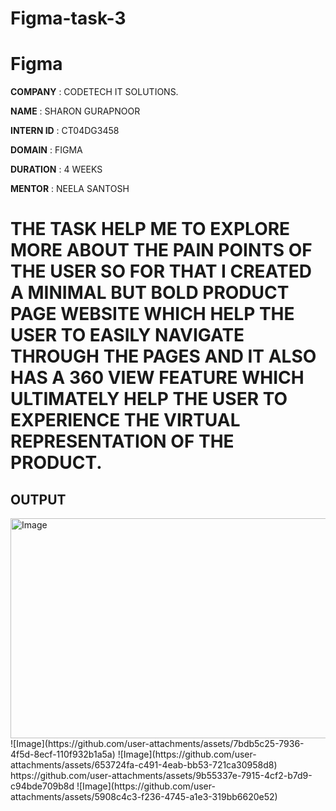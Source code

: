 # Figma-task-3

# Figma

**COMPANY** : CODETECH IT SOLUTIONS.

**NAME** : SHARON GURAPNOOR

**INTERN ID** : CT04DG3458

**DOMAIN** : FIGMA

**DURATION** : 4 WEEKS

**MENTOR** : NEELA SANTOSH

# THE TASK HELP ME TO EXPLORE MORE ABOUT THE PAIN POINTS OF THE USER SO FOR THAT I CREATED A MINIMAL BUT BOLD PRODUCT PAGE WEBSITE WHICH HELP THE USER TO EASILY NAVIGATE THROUGH THE PAGES AND IT ALSO HAS A 360 VIEW FEATURE WHICH ULTIMATELY HELP THE USER TO EXPERIENCE THE VIRTUAL REPRESENTATION OF THE PRODUCT.

## OUTPUT

<img width="1289" height="352" alt="Image" src="https://github.com/user-attachments/assets/38139b15-9d92-409f-a9d5-15c77532861f" />
![Image](https://github.com/user-attachments/assets/7bdb5c25-7936-4f5d-8ecf-110f932b1a5a)
![Image](https://github.com/user-attachments/assets/653724fa-c491-4eab-bb53-721ca30958d8)
https://github.com/user-attachments/assets/9b55337e-7915-4cf2-b7d9-c94bde709b8d
![Image](https://github.com/user-attachments/assets/5908c4c3-f236-4745-a1e3-319bb6620e52)

